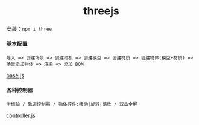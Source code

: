 # <center>threejs</center>

安装：`npm i three`

#### 基本配置

```
导入 => 创建场景 => 创建相机 => 创建模型 => 创建材质 => 创建物体(模型+材质) => 场景添加物体 => 渲染 => 添加 DOM
```

[base.js](./base.js)

#### 各种控制器

```
坐标轴 / 轨道控制器 / 物体控件:移动|旋转|缩放 / 双击全屏
```

[controller.js](./controller.js)
